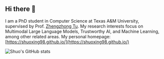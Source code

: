 ## Hi there 👋

<!--
**ShuoXing98/ShuoXIng98** is a ✨ _special_ ✨ repository because its `README.md` (this file) appears on your GitHub profile.

Here are some ideas to get you started:

- 🔭 I’m currently working on ...
- 🌱 I’m currently learning ...
- 👯 I’m looking to collaborate on ...
- 🤔 I’m looking for help with ...
- 💬 Ask me about ...
- 📫 How to reach me: ...
- 😄 Pronouns: ...
- ⚡ Fun fact: ...
-->



I am a PhD student in Computer Science at Texas A&M University, supervised by Prof. [Zhengzhong Tu](https://vztu.github.io/). My research interests focus on Multimodal Large Language Models, Trustworthy AI, and Machine Learning, among other related areas. My personal homepage: [https://shuoxing98.github.io/](https://shuoxing98.github.io/)

![Shuo's GitHub stats](https://github-readme-stats.vercel.app/api?username=shuoxing98)

